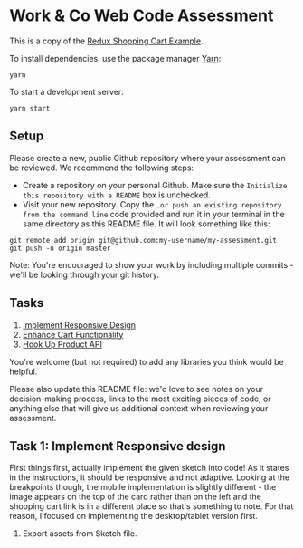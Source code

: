 # Work & Co Web Code Assessment

This is a copy of the [Redux Shopping Cart Example](https://github.com/reactjs/redux/tree/master/examples/shopping-cart).

To install dependencies, use the package manager [Yarn](https://yarnpkg.com/en/):

```
yarn
```

To start a development server:

```
yarn start
```

## Setup

Please create a new, public Github repository where your assessment can be reviewed. We recommend the following steps:

- Create a repository on your personal Github. Make sure the `Initialize this repository with a README` box is unchecked.
- Visit your new repository. Copy the `…or push an existing repository from the command line` code provided and run it in your terminal in the same directory as this README file. It will look something like this:

```
git remote add origin git@github.com:my-username/my-assessment.git
git push -u origin master
```

Note: You're encouraged to show your work by including multiple commits - we'll be looking through your git history.

## Tasks

1. [Implement Responsive Design](/tasks/01-responsive-design.md)
2. [Enhance Cart Functionality](/tasks/02-cart-enhancements.md)
3. [Hook Up Product API](/tasks/03-product-api.md)

You're welcome (but not required) to add any libraries you think would be helpful.

Please also update this README file: we'd love to see notes on your decision-making process, links to the most exciting pieces of code, or anything else that will give us additional context when reviewing your assessment.

## Task 1: Implement Responsive design

First things first, actually implement the given sketch into code! As it states in the instructions, it should be responsive and not adaptive. Looking at the breakpoints though, the mobile implementation is slightly different - the image appears on the top of the card rather than on the left and the shopping cart link is in a different place so that's something to note. For that reason, I focused on implementing the desktop/tablet version first.

1. Export assets from Sketch file.
